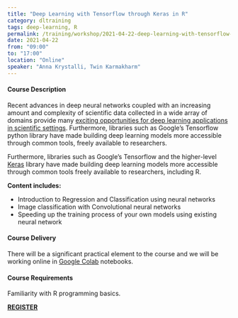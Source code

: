 ```yaml
---
title: "Deep Learning with Tensorflow through Keras in R"
category: dltraining
tags: deep-learning, R
permalink: /training/workshop/2021-04-22-deep-learning-with-tensorflow-in-r
date: 2021-04-22
from: "09:00"
to: "17:00"
location: "Online"
speaker: "Anna Krystalli, Twin Karmakharm"
---
```


#### Course Description


Recent advances in deep neural networks coupled with an increasing amount and complexity of scientific data collected in a wide array of domains provide many [exciting opportunities for deep learning applications in scientific settings](https://arxiv.org/abs/2003.11755). Furthermore, libraries such as Google’s Tensorflow python library have made building deep learning models more accessible through common tools, freely available to researchers.

Furthermore, libraries such as Google’s Tensorflow and the higher-level [Keras](https://tensorflow.rstudio.com/guide/keras/) library have made building deep learning models more accessible through common tools freely available to researchers, including R.

**Content includes:**

- Introduction to Regression and Classification using neural networks
- Image classification with Convolutional neural networks
- Speeding up the training process of your own models using existing neural network

#### Course Delivery

There will be a significant practical element to the course and we will be working online in [Google Colab](https://colab.research.google.com/) notebooks.

#### Course Requirements

Familiarity with R programming basics.


<div class="social-media-inner container text-center">
            <a href="https://www.eventbrite.co.uk/e/144987819471" class="btn btn-success font-weight-normal btn-wrap">
                <strong>REGISTER</strong>
            </a>
        </div>
